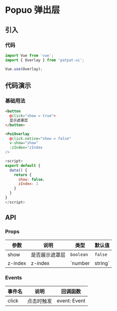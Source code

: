 # Popuo 弹出层
## 引入
### 代码
``` javascript
import Vue from 'vue';
import { Overlay } from 'patpat-ui';

Vue.use(Overlay);
```

## 代码演示
### 基础用法
```html
<button 
  @click="show = true">
  显示遮罩层
</button>

<PuiOverlay 
  @click.native="show = false" 
  v-show="show"
  :zIndex="zIndex
/>
```
``` javascript
<script>
export default {
  data() {
    return {
      show: false,
      zIndex: 1
    }
  }
}
</script>
```

## API
### Props
| 参数 | 说明 | 类型 | 默认值 |
|------|------|------|------|
| show | 是否展示遮罩层 | `boolean` | `false` |
| z-index | z-index | `number | string` | `1` |

### Events
| 事件名 | 说明 | 回调函数 |
|------|------|------|
| click | 点击时触发 | event: Event |

